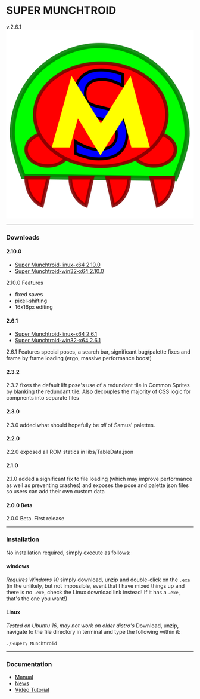 <h1>SUPER MUNCHTROID</h1>v.2.6.1

<img alt="Co.Koa header" title="Co.Koa" src="https://raw.githubusercontent.com/munchyMouth/super-munchtroid/master/src-electron/icons/linux-512x512.png" />

----

### Downloads

#### 2.10.0
- <a href="https://drive.google.com/open?id=1pRQInxxwsXMQ6m3rBdu9jEqA3e8mM_d-">Super Munchtroid-linux-x64 2.10.0</a>
- <a href="https://drive.google.com/open?id=1lHNXGFKV108smdQRCptXHeg7KNnbAZNN">Super Munchtroid-win32-x64 2.10.0</a>

2.10.0 Features
- fixed saves
- pixel-shifting
- 16x16px editing

#### 2.6.1
- <a href="https://drive.google.com/file/d/1xdQcD7yAhloVSno8lo_GdLgVjVIo21Vl/view">Super Munchtroid-linux-x64 2.6.1</a>
- <a href="https://drive.google.com/file/d/1Cg1NwMUcyrZLJHbUjO3U7rs3D7W18HiF/view">Super Munchtroid-win32-x64 2.6.1</a>

2.6.1 Features special poses, a search bar, significant bug/palette fixes and frame by frame loading (ergo, massive performance boost)

#### 2.3.2
2.3.2 fixes the default lift pose's use of a redundant tile in Common Sprites by blanking the redundant tile. Also decouples the majority of CSS logic for compnents into separate files

#### 2.3.0
2.3.0 added what should hopefully be *all* of Samus' palettes.

#### 2.2.0
2.2.0 exposed all ROM statics in libs/TableData.json

#### 2.1.0
2.1.0 added a significant fix to file loading (which may improve performance as well as preventing crashes) and exposes the pose and palette json files so users can add their own custom data

#### 2.0.0 Beta
2.0.0 Beta. First release

---------

### Installation

No installation required, simply execute as follows:

#### windows

*Requires Windows 10*
simply download, unzip and double-click on the `.exe` (in the unlikely, but not impossible, event that I have mixed things up and there is no `.exe`, check the Linux download link instead! If it has a `.exe`, that's the one you want!)

#### Linux

*Tested on Ubuntu 16, may not work on older distro's*
Download, unzip, navigate to the file directory in terminal and type the following within it:

```shell
./Super\ Munchtroid
```

---------

### Documentation

- <a href="https://drive.google.com/open?id=1dIIWtJS0Lfokaq1hsTgSjmIJ-t5b26DX">Manual</a>
- <a href="http://forum.metroidconstruction.com/index.php/topic,4917.0.html">News</a>
- <a href="https://www.youtube.com/watch?v=YQ3cZvTpn-Y&feature=youtu.be">Video Tutorial</a>
